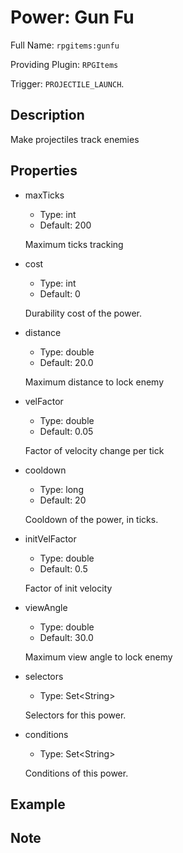 # Power: Gun Fu

<!-- This file is generated ingame by `/rpgitem gen-wiki`. -->
<!-- Please only edit between "beginCustomXXXX" and "endCustomXXXX".  -->
<!-- If you want to edit description of this power or property, -->
<!-- please edit corresponding section in "resources/lang/en_US.yml" -->

Full Name: `rpgitems:gunfu`

Providing Plugin: `RPGItems`

Trigger: `PROJECTILE_LAUNCH`.

<!-- beginCustomHeader -->
<!-- endCustomHeader -->

## Description

Make projectiles track enemies
<!-- beginCustomDescription -->
<!-- endCustomDescription -->

## Properties

* maxTicks

  * Type: int
  * Default: 200

  Maximum ticks tracking

* cost

  * Type: int
  * Default: 0

  Durability cost of the power.

* distance

  * Type: double
  * Default: 20.0

  Maximum distance to lock enemy

* velFactor

  * Type: double
  * Default: 0.05

  Factor of velocity change per tick

* cooldown

  * Type: long
  * Default: 20

  Cooldown of the power, in ticks.

* initVelFactor

  * Type: double
  * Default: 0.5

  Factor of init velocity

* viewAngle

  * Type: double
  * Default: 30.0

  Maximum view angle to lock enemy

* selectors

  * Type: Set&lt;String&gt;

  Selectors for this power.

* conditions

  * Type: Set&lt;String&gt;

  Conditions of this power.

<!-- beginCustomProperties -->
<!-- endCustomProperties -->

## Example

<!-- beginCustomExample -->
<!-- endCustomExample -->

## Note

<!-- beginCustomNote -->
<!-- endCustomNote -->